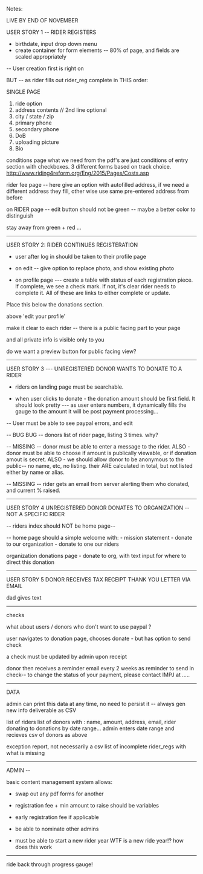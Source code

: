 Notes:
 
LIVE BY END OF NOVEMBER


USER STORY 1 -- RIDER REGISTERS

- birthdate, input drop down menu
- create container for form elements -- 80% of page, and fields are scaled appropriately

-- User creation first is right on

BUT -- as rider fills out rider_reg complete in THIS order:

SINGLE PAGE
1) ride option
2) address contents // 2nd line optional
3) city / state / zip
4) primary phone
5) secondary phone
6) DoB
7) uploading picture
8) Bio

conditions page
	what we need from the pdf's are just conditions of entry section with checkboxes.
	3 different forms based on track choice.
	http://www.riding4reform.org/Eng/2015/Pages/Costs.asp

rider fee page -- here give an option with autofilled address, if we need a different address they fill, other wise use same pre-entered address from before

on RIDER page -- edit button should not be green -- maybe a better color to distinguish

stay away from green + red ... 

------------------

USER STORY 2: 
RIDER CONTINUES REGISTERATION

- user after log in should be taken to their profile page

- on edit -- give option to replace photo, and show existing photo 

- on profile page --- 
create a table with status of each registration piece. If complete, we see a check mark. If not, it's clear rider needs to complete it. 
All of these are links to either complete or update.

Place this below the donations section. 

above 'edit your profile'

make it clear to each rider -- there is a public facing part to your page

and all private info is visible only to you

do we want a preview button for public facing view? 

----------

USER STORY 3 --- UNREGISTERED DONOR WANTS TO DONATE TO A RIDER

- riders on landing page must be searchable.

- when user clicks to donate - the donation amount should be first field. It should look pretty --- 
as user enters numbers, it dynamically fills the gauge to the amount it will be post payment processing... 

-- User must be able to see paypal errors, and edit

-- BUG BUG -- donors list of rider page, listing 3 times. why?

-- MISSING -- donor must be able to enter a message to the rider.
ALSO - donor must be able to choose if amount is publically viewable, or if donation amout is secret.
ALSO - we should allow donor to be anonymous to the public-- no name, etc, no listing. their ARE calculated in total, but not listed either by name or alias.

-- MISSING -- rider gets an email from server alerting them who donated, and current % raised. 

---------

USER STORY 4 
UNREGISTERED DONOR DONATES TO ORGANIZATION -- NOT A SPECIFIC RIDER

-- riders index should NOT be home page-- 

-- home page should a simple welcome with:
	- mission statement
	- donate to our organization 
	- donate to one our riders

organization donations page
	- donate to org, with text input for where to direct this donation 

-------

USER STORY 5
DONOR RECEIVES TAX RECEIPT THANK YOU LETTER VIA EMAIL

dad gives text

------

checks

what about users / donors who don't want to use paypal ?

user navigates to donation page, chooses donate - but has option to send check

a check must be updated by admin upon receipt

donor then receives a reminder email every 2 weeks as reminder to send in check--
to change the status of your payment, please contact IMPJ at .....

-----

DATA

admin can print this data at any time, no need to persist it -- always gen new info
deliverable as CSV

list of riders
list of donors with : name, amount, address, email, rider donating to
donations by date range... admin enters date range and recieves csv of donors as above

exception report, not necessarily a csv
list of incomplete rider_regs with what is missing


-----

ADMIN --

basic content management system allows:
- swap out any pdf forms for another
- registration fee + min amount to raise should be variables
- early registration fee if applicable

- be able to nominate other admins

- must be able to start a new rider year 
	WTF is a new ride year!? how does this work 



-----

ride back through progress gauge!



